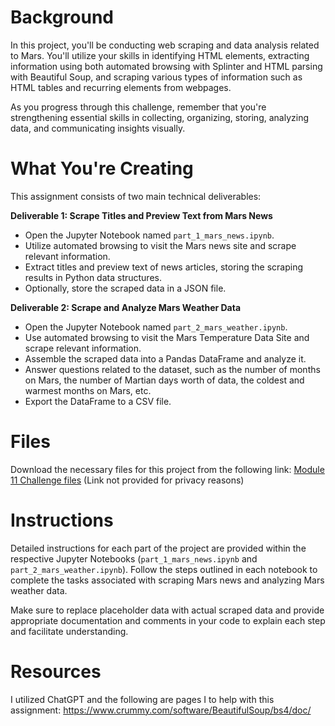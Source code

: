 # Background

In this project, you'll be conducting web scraping and data analysis related to Mars. You'll utilize your skills in identifying HTML elements, extracting information using both automated browsing with Splinter and HTML parsing with Beautiful Soup, and scraping various types of information such as HTML tables and recurring elements from webpages.

As you progress through this challenge, remember that you're strengthening essential skills in collecting, organizing, storing, analyzing data, and communicating insights visually.

# What You're Creating

This assignment consists of two main technical deliverables:

**Deliverable 1: Scrape Titles and Preview Text from Mars News**
- Open the Jupyter Notebook named `part_1_mars_news.ipynb`.
- Utilize automated browsing to visit the Mars news site and scrape relevant information.
- Extract titles and preview text of news articles, storing the scraping results in Python data structures.
- Optionally, store the scraped data in a JSON file.

**Deliverable 2: Scrape and Analyze Mars Weather Data**
- Open the Jupyter Notebook named `part_2_mars_weather.ipynb`.
- Use automated browsing to visit the Mars Temperature Data Site and scrape relevant information.
- Assemble the scraped data into a Pandas DataFrame and analyze it.
- Answer questions related to the dataset, such as the number of months on Mars, the number of Martian days worth of data, the coldest and warmest months on Mars, etc.
- Export the DataFrame to a CSV file.

# Files

Download the necessary files for this project from the following link:
[Module 11 Challenge files](#) (Link not provided for privacy reasons)

# Instructions

Detailed instructions for each part of the project are provided within the respective Jupyter Notebooks (`part_1_mars_news.ipynb` and `part_2_mars_weather.ipynb`). Follow the steps outlined in each notebook to complete the tasks associated with scraping Mars news and analyzing Mars weather data.

Make sure to replace placeholder data with actual scraped data and provide appropriate documentation and comments in your code to explain each step and facilitate understanding.

# Resources 
I utilized ChatGPT and the following are pages I to help with this assignment: 
https://www.crummy.com/software/BeautifulSoup/bs4/doc/


